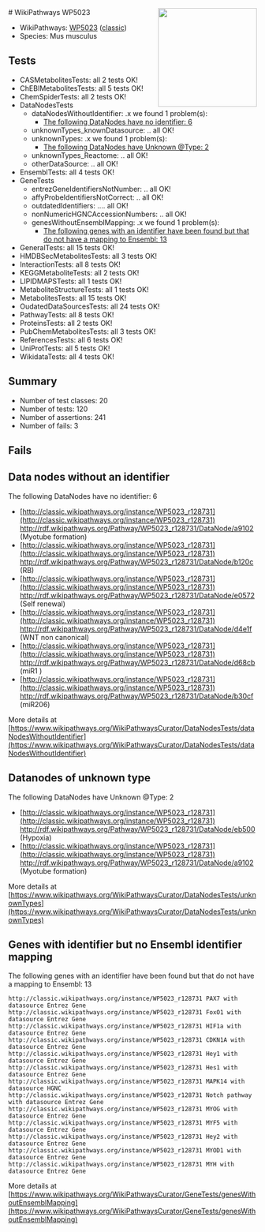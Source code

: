 <img style="float: right; width: 200px" src="https://upload.wikimedia.org/wikipedia/commons/thumb/8/83/Wplogo_with_text_500.png/640px-Wplogo_with_text_500.png" />
# WikiPathways WP5023

* WikiPathways: [WP5023](https://wikipathways.org/pathways/WP5023) ([classic](https://classic.wikipathways.org/instance/WP5023))
* Species: Mus musculus
## Tests
* CASMetabolitesTests: all 2 tests OK!
* ChEBIMetabolitesTests: all 5 tests OK!
* ChemSpiderTests: all 2 tests OK!
* DataNodesTests
    * dataNodesWithoutIdentifier: .x we found 1 problem(s):
        * [The following DataNodes have no identifier: 6](#d2d32fa5)
    * unknownTypes_knownDatasource: .. all OK!
    * unknownTypes: .x we found 1 problem(s):
        * [The following DataNodes have Unknown @Type: 2](#839973e0)
    * unknownTypes_Reactome: .. all OK!
    * otherDataSource: .. all OK!
* EnsemblTests: all 4 tests OK!
* GeneTests
    * entrezGeneIdentifiersNotNumber: .. all OK!
    * affyProbeIdentifiersNotCorrect: .. all OK!
    * outdatedIdentifiers: .... all OK!
    * nonNumericHGNCAccessionNumbers: .. all OK!
    * genesWithoutEnsemblMapping: .x we found 1 problem(s):
        * [The following genes with an identifier have been found but that do not have a mapping to Ensembl: 13](#c4e54310)
* GeneralTests: all 15 tests OK!
* HMDBSecMetabolitesTests: all 3 tests OK!
* InteractionTests: all 8 tests OK!
* KEGGMetaboliteTests: all 2 tests OK!
* LIPIDMAPSTests: all 1 tests OK!
* MetaboliteStructureTests: all 1 tests OK!
* MetabolitesTests: all 15 tests OK!
* OudatedDataSourcesTests: all 24 tests OK!
* PathwayTests: all 8 tests OK!
* ProteinsTests: all 2 tests OK!
* PubChemMetabolitesTests: all 3 tests OK!
* ReferencesTests: all 6 tests OK!
* UniProtTests: all 5 tests OK!
* WikidataTests: all 4 tests OK!


## Summary

* Number of test classes: 20
* Number of tests: 120
* Number of assertions: 241
* Number of fails: 3

## Fails

<a name="d2d32fa5" />

## Data nodes without an identifier

The following DataNodes have no identifier: 6

* [http://classic.wikipathways.org/instance/WP5023_r128731](http://classic.wikipathways.org/instance/WP5023_r128731) http://rdf.wikipathways.org/Pathway/WP5023_r128731/DataNode/a9102 (Myotube formation)
* [http://classic.wikipathways.org/instance/WP5023_r128731](http://classic.wikipathways.org/instance/WP5023_r128731) http://rdf.wikipathways.org/Pathway/WP5023_r128731/DataNode/b120c (RB)
* [http://classic.wikipathways.org/instance/WP5023_r128731](http://classic.wikipathways.org/instance/WP5023_r128731) http://rdf.wikipathways.org/Pathway/WP5023_r128731/DataNode/e0572 (Self renewal)
* [http://classic.wikipathways.org/instance/WP5023_r128731](http://classic.wikipathways.org/instance/WP5023_r128731) http://rdf.wikipathways.org/Pathway/WP5023_r128731/DataNode/d4e1f (WNT non canonical)
* [http://classic.wikipathways.org/instance/WP5023_r128731](http://classic.wikipathways.org/instance/WP5023_r128731) http://rdf.wikipathways.org/Pathway/WP5023_r128731/DataNode/d68cb (miR1
)
* [http://classic.wikipathways.org/instance/WP5023_r128731](http://classic.wikipathways.org/instance/WP5023_r128731) http://rdf.wikipathways.org/Pathway/WP5023_r128731/DataNode/b30cf (miR206)


More details at [https://www.wikipathways.org/WikiPathwaysCurator/DataNodesTests/dataNodesWithoutIdentifier](https://www.wikipathways.org/WikiPathwaysCurator/DataNodesTests/dataNodesWithoutIdentifier)

<a name="839973e0" />

## Datanodes of unknown type

The following DataNodes have Unknown @Type: 2

* [http://classic.wikipathways.org/instance/WP5023_r128731](http://classic.wikipathways.org/instance/WP5023_r128731) http://rdf.wikipathways.org/Pathway/WP5023_r128731/DataNode/eb500 (Hypoxia)
* [http://classic.wikipathways.org/instance/WP5023_r128731](http://classic.wikipathways.org/instance/WP5023_r128731) http://rdf.wikipathways.org/Pathway/WP5023_r128731/DataNode/a9102 (Myotube formation)


More details at [https://www.wikipathways.org/WikiPathwaysCurator/DataNodesTests/unknownTypes](https://www.wikipathways.org/WikiPathwaysCurator/DataNodesTests/unknownTypes)

<a name="c4e54310" />

## Genes with identifier but no Ensembl identifier mapping

The following genes with an identifier have been found but that do not have a mapping to Ensembl: 13
```
http://classic.wikipathways.org/instance/WP5023_r128731 PAX7 with datasource Entrez Gene
http://classic.wikipathways.org/instance/WP5023_r128731 FoxO1 with datasource Entrez Gene
http://classic.wikipathways.org/instance/WP5023_r128731 HIF1a with datasource Entrez Gene
http://classic.wikipathways.org/instance/WP5023_r128731 CDKN1A with datasource Entrez Gene
http://classic.wikipathways.org/instance/WP5023_r128731 Hey1 with datasource Entrez Gene
http://classic.wikipathways.org/instance/WP5023_r128731 Hes1 with datasource Entrez Gene
http://classic.wikipathways.org/instance/WP5023_r128731 MAPK14 with datasource HGNC
http://classic.wikipathways.org/instance/WP5023_r128731 Notch pathway with datasource Entrez Gene
http://classic.wikipathways.org/instance/WP5023_r128731 MYOG with datasource Entrez Gene
http://classic.wikipathways.org/instance/WP5023_r128731 MYF5 with datasource Entrez Gene
http://classic.wikipathways.org/instance/WP5023_r128731 Hey2 with datasource Entrez Gene
http://classic.wikipathways.org/instance/WP5023_r128731 MYOD1 with datasource Entrez Gene
http://classic.wikipathways.org/instance/WP5023_r128731 MYH with datasource Entrez Gene
```

More details at [https://www.wikipathways.org/WikiPathwaysCurator/GeneTests/genesWithoutEnsemblMapping](https://www.wikipathways.org/WikiPathwaysCurator/GeneTests/genesWithoutEnsemblMapping)

